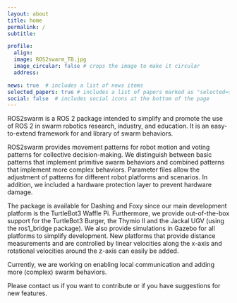 ```yaml
---
layout: about
title: home
permalink: /
subtitle: 

profile:
  align:
  image: ROS2swarm_TB.jpg
  image_circular: false # crops the image to make it circular
  address: 

news: true  # includes a list of news items
selected_papers: true # includes a list of papers marked as "selected={true}"
social: false  # includes social icons at the bottom of the page
---
```


ROS2swarm is a ROS 2 package intended to simplify and promote the use of ROS 2 in swarm robotics research, industry, and education. It is an easy-to-extend framework for and library of swarm behaviors.

ROS2swarm provides movement patterns for robot motion and voting patterns for collective decision-making. We distinguish between basic patterns that implement primitive swarm behaviors and combined patterns that implement more complex behaviors. Parameter files allow the adjustment of patterns for different robot platforms and scenarios. In addition, we included a hardware protection layer to prevent hardware damage.

The package is available for Dashing and Foxy since our main development platform is the TurtleBot3 Waffle Pi. Furthermore, we provide out-of-the-box support for the TurtleBot3 Burger, the Thymio II and the Jackal UGV (using the ros1_bridge package). We also provide simulations in Gazebo for all platforms to simplify development. New platforms that provide distance measurements and are controlled by linear velocities along the x-axis and rotational velocities around the z-axis can easily be added.

Currently, we are working on enabling local communication and adding more (complex) swarm behaviors.

Please contact us if you want to contribute or if you have suggestions for new features. 

